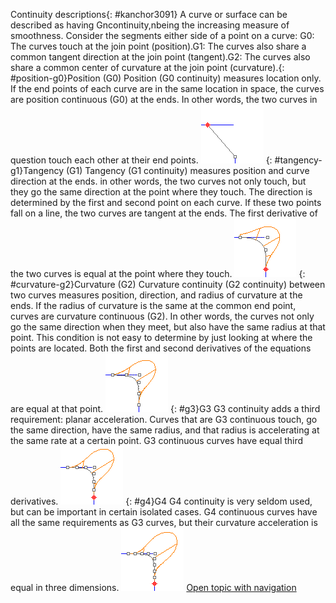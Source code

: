 ---
---

Continuity descriptions{: #kanchor3091}
A curve or surface can be described as having Gncontinuity,nbeing the increasing measure of smoothness. Consider the segments either side of a point on a curve:
G0: The curves touch at the join point (position).G1: The curves also share a common tangent direction at the join point (tangent).G2: The curves also share a common center of curvature at the join point (curvature).{: #position-g0}Position (G0)
Position (G0 continuity) measures location only. If the end points of each curve are in the same location in space, the curves are position continuous (G0) at the ends. In other words, the two curves in question touch each other at their end points.
![images/blendcrv-009.png](images/blendcrv-009.png)
{: #tangency-g1}Tangency (G1)
Tangency (G1 continuity) measures position and curve direction at the ends. in other words, the two curves not only touch, but they go the same direction at the point where they touch.
The direction is determined by the first and second point on each curve. If these two points fall on a line, the two curves are tangent at the ends.
The first derivative of the two curves is equal at the point where they touch.
![images/blendcrv-010.png](images/blendcrv-010.png)
{: #curvature-g2}Curvature (G2)
Curvature continuity (G2 continuity) between two curves measures position, direction, and radius of curvature at the ends. If the radius of curvature is the same at the common end point, curves are curvature continuous (G2). In other words, the curves not only go the same direction when they meet, but also have the same radius at that point. This condition is not easy to determine by just looking at where the points are located.
Both the first and second derivatives of the equations are equal at that point.
![images/blendcrv-011.png](images/blendcrv-011.png)
{: #g3}G3
G3 continuity adds a third requirement: planar acceleration. Curves that are G3 continuous touch, go the same direction, have the same radius, and that radius is accelerating at the same rate at a certain point.
G3 continuous curves have equal third derivatives.
![images/blendcrv-012.png](images/blendcrv-012.png)
{: #g4}G4
G4 continuity is very seldom used, but can be important in certain isolated cases. G4 continuous curves have all the same requirements as G3 curves, but their curvature acceleration is equal in three dimensions.
![images/blendcrv-013.png](images/blendcrv-013.png)
 [Open topic with navigation](continuity-descriptions.html) 

